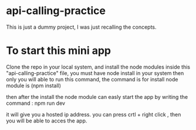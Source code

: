 # api-calling-practice

This is just a dummy project, I was just recalling the concepts.

# To start this mini app

Clone the repo in your local system, and install the node modules inside this "api-calling-practice" file, you must have node install in your system then only you will able to run this command, the command is for install node module is (npm install)

then after the install the node module can easly start the app by writing the command : npm run dev

it will give you a hosted ip address. you can press crtl + right click , then you will be able to acces the app.
